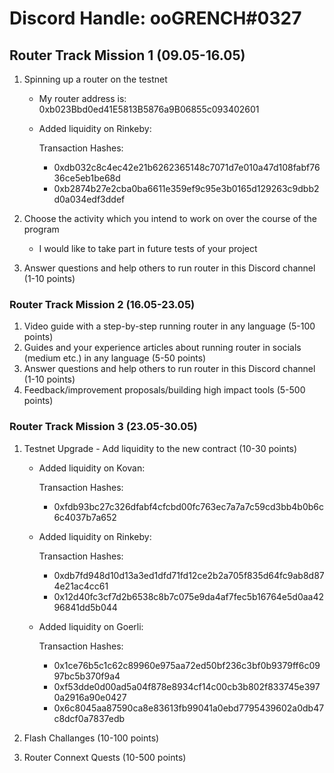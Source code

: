# Discord Handle: ooGRENCH#0327
## Router Track Mission 1 (09.05-16.05)

1) Spinning up a router on the testnet

    - My router address is: 0xb023Bbd0ed41E5813B5876a9B06855c093402601

    - Added liquidity on Rinkeby: 

        Transaction Hashes:    

        - 0xdb032c8c4ec42e21b6262365148c7071d7e010a47d108fabf7636ce5eb1be68d
        - 0xb2874b27e2cba0ba6611e359ef9c95e3b0165d129263c9dbb2d0a034edf3ddef



2) Choose the activity which you intend to work on over the course of the program

   - I would like to take part in future tests of your project

3) Answer questions and help others to run router in this Discord channel (1-10 points)
   
    
### Router Track Mission 2 (16.05-23.05)
1) Video guide with a step-by-step running router in any language (5-100 points)
2) Guides and your experience articles about running router in socials (medium etc.) in any language (5-50 points)
3) Answer questions and help others to run router in this Discord channel (1-10 points)
4) Feedback/improvement proposals/building high impact tools (5-500 points)

### Router Track Mission 3 (23.05-30.05)
1) Testnet Upgrade - Add liquidity to the new contract (10-30 points)
 
    - Added liquidity on Kovan: 

        Transaction Hashes:    

        - 0xfdb93bc27c326dfabf4cfcbd00fc763ec7a7a7c59cd3bb4b0b6c6c4037b7a652
        

    - Added liquidity on Rinkeby: 

        Transaction Hashes:    

        - 0xdb7fd948d10d13a3ed1dfd71fd12ce2b2a705f835d64fc9ab8d874e21ac4cc61
        - 0x12d40fc3cf7d2b6538c8b7c075e9da4af7fec5b16764e5d0aa4296841dd5b044

    - Added liquidity on Goerli: 

        Transaction Hashes:    

        - 0x1ce76b5c1c62c89960e975aa72ed50bf236c3bf0b9379ff6c0997bc5b370f9a4
        - 0xf53dde0d00ad5a04f878e8934cf14c00cb3b802f833745e3970a2916a90e0427
        - 0x6c8045aa87590ca8e83613fb99041a0ebd7795439602a0db47c8dcf0a7837edb


2) Flash Challanges (10-100 points)
3) Router Connext Quests (10-500 points)
